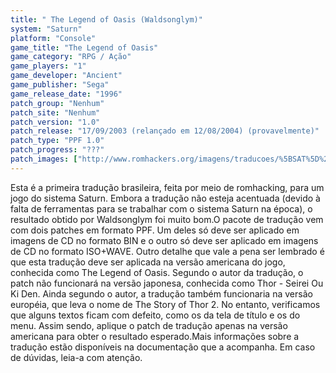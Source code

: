 ```yaml
---
title: " The Legend of Oasis (Waldsonglym)"
system: "Saturn"
platform: "Console"
game_title: "The Legend of Oasis"
game_category: "RPG / Ação"
game_players: "1"
game_developer: "Ancient"
game_publisher: "Sega"
game_release_date: "1996"
patch_group: "Nenhum"
patch_site: "Nenhum"
patch_version: "1.0"
patch_release: "17/09/2003 (relançado em 12/08/2004) (provavelmente)"
patch_type: "PPF 1.0"
patch_progress: "???"
patch_images: ["http://www.romhackers.org/imagens/traducoes/%5BSAT%5D%20The%20Legend%20of%20Oasis%20-%20Waldsonglym%20-%201.png","http://www.romhackers.org/imagens/traducoes/%5BSAT%5D%20The%20Legend%20of%20Oasis%20-%20Waldsonglym%20-%202.png","http://www.romhackers.org/imagens/traducoes/%5BSAT%5D%20The%20Legend%20of%20Oasis%20-%20Waldsonglym%20-%203.png"]
---
```

Esta é a primeira tradução brasileira, feita por meio de romhacking, para um jogo do sistema Saturn. Embora a tradução não esteja acentuada (devido à falta de ferramentas para se trabalhar com o sistema Saturn na época), o resultado obtido por Waldsonglym foi muito bom.O pacote de tradução vem com dois patches em formato PPF. Um deles só deve ser aplicado em imagens de CD no formato BIN e o outro só deve ser aplicado em imagens de CD no formato ISO+WAVE. Outro detalhe que vale a pena ser lembrado é que esta tradução deve ser aplicada na versão americana do jogo, conhecida como The Legend of Oasis. Segundo o autor da tradução, o patch não funcionará na versão japonesa, conhecida como Thor - Seirei Ou Ki Den. Ainda segundo o autor, a tradução também funcionaria na versão européia, que leva o nome de The Story of Thor 2. No entanto, verificamos que alguns textos ficam com defeito, como os da tela de título e os do menu. Assim sendo, aplique o patch de tradução apenas na versão americana para obter o resultado esperado.Mais informações sobre a tradução estão disponíveis na documentação que a acompanha. Em caso de dúvidas, leia-a com atenção.